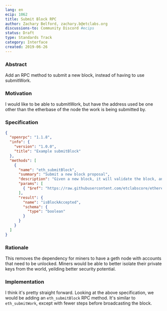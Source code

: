 ```yaml
---
lang: en
ecip: 1062
title: Submit Block RPC
author: Zachary Belford, zachary.b@etclabs.org
discussions-to: Community Discord #ecips
status: Draft
type: Standards Track
category: Interface
created: 2019-06-26
---
```


### Abstract

Add an RPC method to submit a new block, instead of having to use submitWork.

### Motivation

I would like to be able to submitWork, but have the address used be one other than the etherbase of the node the work is being submitted by.

### Specification

```json
{
  "openrpc": "1.1.8",
  "info": {
    "version": "1.0.0",
    "title": "Example submitBlock"
  },
  "methods": [
    {
      "name": "eth_submitBlock",
      "summary": "Submit a new block proposal",
      "description": "Given a new block, it will validate the block, and broadcast it to connected peers.",
      "params": [
        { "$ref": "https://raw.githubusercontent.com/etclabscore/ethereum-json-rpc-specification/master/openrpc.json#/components/contentDescriptors/Block" }
      ],
      "result": {
        "name": "isBlockAccepted",
        "schema": {
          "type": "boolean"
        }
      }
    }
  ]
}
```

### Rationale

This removes the dependency for miners to have a geth node with accounts that need to be unlocked. Miners would be able to better isolate their private keys from the world, yeilding better security potential.

### Implementation

I think it's pretty straight forward. Looking at the above specification, we would be adding an `eth_submitBlock` RPC method. It's similar to `eth_submitWork`, except with fewer steps before broadcasting the block. 
